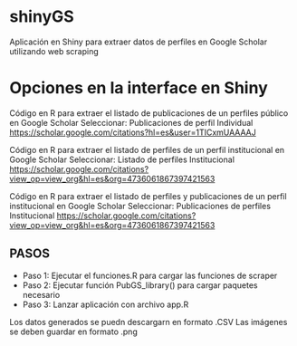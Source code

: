 # shinyGS
Aplicación en Shiny para extraer datos de perfiles en Google Scholar utilizando web scraping

# Opciones en la interface en Shiny
Código en R para extraer el listado de publicaciones de un perfiles público en Google Scholar
Seleccionar: Publicaciones de perfil Individual
https://scholar.google.com/citations?hl=es&user=1TICxmUAAAAJ

Código en R para extraer el listado de perfiles de un perfil institucional en Google Scholar
Seleccionar: Listado de perfiles Institucional
https://scholar.google.com/citations?view_op=view_org&hl=es&org=4736061867397421563

Código en R para extraer el listado de perfiles y publicaciones de un perfil institucional en Google Scholar
Seleccionar: Publicaciones de perfiles Institucional
https://scholar.google.com/citations?view_op=view_org&hl=es&org=4736061867397421563

## PASOS
- Paso 1: Ejecutar el funciones.R para cargar las funciones de scraper
- Paso 2: Ejecutar función PubGS_library() para cargar paquetes necesario
- Paso 3: Lanzar aplicación con archivo app.R

Los datos generados se puedn descargarn en formato .CSV
Las imágenes se deben guardar en formato .png
